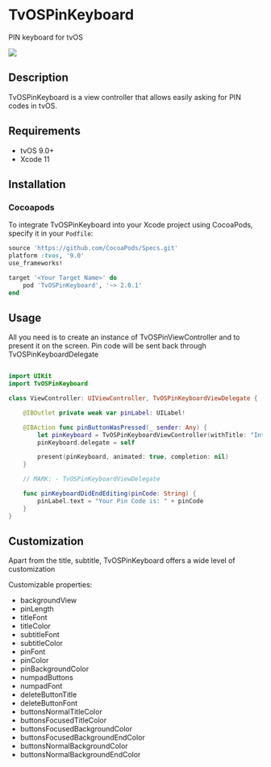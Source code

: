 # TvOSPinKeyboard

PIN keyboard for tvOS

![](Preview.gif)

## Description

TvOSPinKeyboard is a view controller that allows easily asking for PIN codes in tvOS.

## Requirements

- tvOS 9.0+
- Xcode 11

## Installation

### Cocoapods

To integrate TvOSPinKeyboard into your Xcode project using CocoaPods, specify it in your `Podfile`:

```ruby
source 'https://github.com/CocoaPods/Specs.git'
platform :tvos, '9.0'
use_frameworks!

target '<Your Target Name>' do
    pod 'TvOSPinKeyboard', '~> 2.0.1'
end
```

## Usage

All you need is to create an instance of TvOSPinViewController and to present it on the screen. Pin code will be sent back through TvOSPinKeyboardDelegate


```swift

import UIKit
import TvOSPinKeyboard

class ViewController: UIViewController, TvOSPinKeyboardViewDelegate {

    @IBOutlet private weak var pinLabel: UILabel!

    @IBAction func pinButtonWasPressed(_ sender: Any) {
        let pinKeyboard = TvOSPinKeyboardViewController(withTitle: "Introduce your PIN", message: "A pin code is required")
        pinKeyboard.delegate = self

        present(pinKeyboard, animated: true, completion: nil)
    }

    // MARK: - TvOSPinKeyboardViewDelegate

    func pinKeyboardDidEndEditing(pinCode: String) {
        pinLabel.text = "Your Pin Code is: " + pinCode
    }
}
```

## Customization

Apart from the title, subtitle, TvOSPinKeyboard offers a wide level of customization

Customizable properties:

- backgroundView
- pinLength
- titleFont
- titleColor
- subtitleFont
- subtitleColor
- pinFont
- pinColor
- pinBackgroundColor
- numpadButtons
- numpadFont
- deleteButtonTitle
- deleteButtonFont
- buttonsNormalTitleColor
- buttonsFocusedTitleColor
- buttonsFocusedBackgroundColor
- buttonsFocusedBackgroundEndColor
- buttonsNormalBackgroundColor
- buttonsNormalBackgroundEndColor


